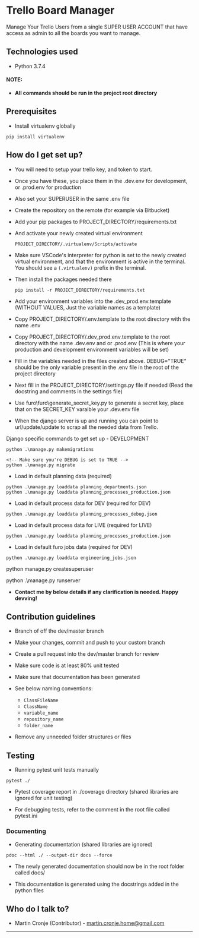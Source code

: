 # Trello Board Manager
Manage Your Trello Users from a single SUPER USER ACCOUNT that have access as admin to all the boards you want to manage.


## Technologies used

* Python 3.7.4

#### **NOTE:** ####
  - **All commands should be run in the project root directory**

## Prerequisites ##

* Install virtualenv globally
```
pip install virtualenv
```

## How do I get set up? ##

* You will need to setup your trello key, and token to start.
* Once you have these, you place them in the .dev.env for development, or .prod.env for production
* Also set your SUPERUSER in the same .env file


* Create the repository on the remote (for example via Bitbucket)

* Add your pip packages to PROJECT_DIRECTORY/requirements.txt

* And activate your newly created virtual environment
  ```
  PROJECT_DIRECTORY/.virtualenv/Scripts/activate
  ```

* Make sure VSCode's interpreter for python is set to the newly created
  virtual environment, and that the environment is active in the terminal.
  You should see a ```(.virtualenv)``` prefix in the terminal.

* Then install the packages needed there
  ```
  pip install -r PROJECT_DIRECTORY/requirements.txt
  ```

* Add your environment variables into the .dev_prod.env.template (WITHOUT VALUES, Just the variable names as a template)

* Copy PROJECT_DIRECTORY/.env.template to the root directory with the name .env

* Copy PROJECT_DIRECTORY/.dev_prod.env.template to the root directory with the name .dev.env and or .prod.env (This is where your production and development environment variables will be set)

* Fill in the variables needed in the files created above. DEBUG="TRUE" should be the only variable present in the .env file in the root of the project directory

* Next fill in the PROJECT_DIRECTORY/settings.py file if needed (Read the docstring and comments in the settings file)

* Use furo\furo\generate_secret_key.py to generate a secret key, place that on the SECRET_KEY varaible your .dev.env file

* When the django server is up and running you can point to url/update/update to scrap all the needed data from Trello.

Django specific commands to get set up - DEVELOPMENT

```
python .\manage.py makemigrations

<!-- Make sure you're DEBUG is set to TRUE -->
python .\manage.py migrate

```
* Load in default planning data (required)
```
python .\manage.py loaddata planning_departments.json
python .\manage.py loaddata planning_processes_production.json
```

* Load in default process data for DEV (required for DEV)
```
python .\manage.py loaddata planning_processes_debug.json
```

* Load in default process data for LIVE (required for LIVE)
```
python .\manage.py loaddata planning_processes_production.json

```

* Load in default furo jobs data (required for DEV)
```
python .\manage.py loaddata engineering_jobs.json
```

python manage.py createsuperuser

<!-- Final step to run the Development environment -->
python .\manage.py runserver


* **Contact me by below details if any clarification is needed. Happy devving!**

## Contribution guidelines ##

* Branch of off the dev/master branch

* Make your changes, commit and push to your custom branch

* Create a pull request into the dev/master branch for review

* Make sure code is at least 80% unit tested

* Make sure that documentation has been generated

* See below naming conventions:
  * ```ClassFileName```
  * ```ClassName```
  * ```variable_name```
  * ```repository_name```
  * ```folder_name```

* Remove any unneeded folder structures or files

## Testing ##

* Running pytest unit tests manually
```
pytest ./
```

* Pytest coverage report in ./coverage directory (shared libraries are ignored for unit testing)

* For debugging tests, refer to the comment in the root file called pytest.ini

### Documenting ###

* Generating documentation (shared libraries are ignored)
```
pdoc --html ./ --output-dir docs --force
```

* The newly generated documentation should now be in the root folder called docs/

* This documentation is generated using the docstrings added in the python files

## Who do I talk to? ##

* Martin Cronje (Contributor) - <martin.cronje.home@gmail.com>

---
